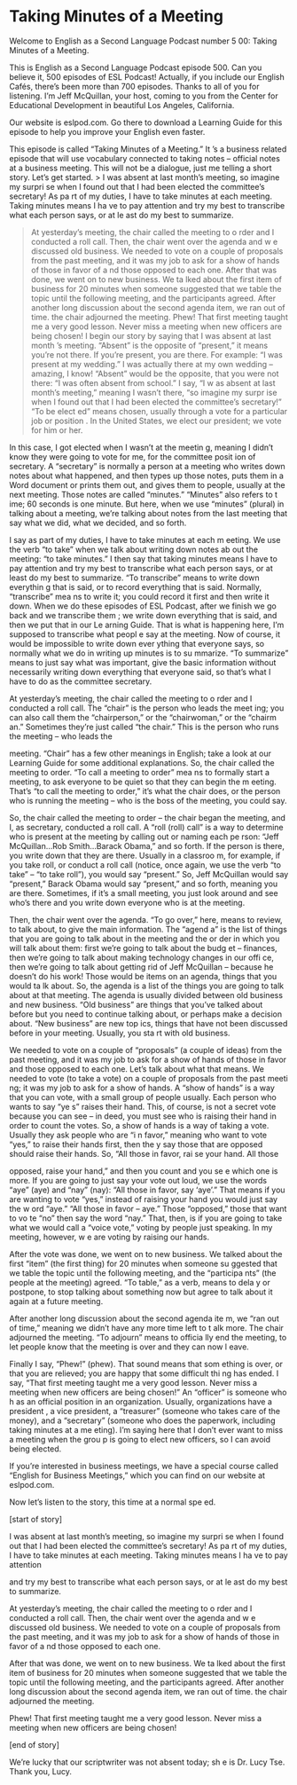 # Taking Minutes of a Meeting

Welcome to English as a Second Language Podcast number 5 00: Taking Minutes of a Meeting.

This is English as a Second Language Podcast episode 500.  Can you believe it, 500 episodes of ESL Podcast!  Actually, if you include our English Cafés, there’s been more than 700 episodes.  Thanks to all of you for listening.  I’m Jeff McQuillan, your host, coming to you from the Center for Educational Development in beautiful Los Angeles, California.

Our website is eslpod.com.  Go there to download a Learning Guide for this episode to help you improve your English even faster.

This episode is called “Taking Minutes of a Meeting.”  It ’s a business related episode that will use vocabulary connected to taking notes – official notes at a business meeting.  This will not be a dialogue, just me telling a short story.  Let’s get started. > I was absent at last month’s meeting, so imagine my surpri se when I found out that I had been elected the committee’s secretary!  As pa rt of my duties, I have to take minutes at each meeting.  Taking minutes means I ha ve to pay attention and try my best to transcribe what each person says, or at le ast do my best to summarize.
> At yesterday’s meeting, the chair called the meeting to o rder and I conducted a roll call.  Then, the chair went over the agenda and w e discussed old business. We needed to vote on a couple of proposals from the past  meeting, and it was my job to ask for a show of hands of those in favor of a nd those opposed to each one.
> After that was done, we went on to new business.  We ta lked about the first item of business for 20 minutes when someone suggested that we  table the topic until the following meeting, and the participants agreed.  After another long discussion about the second agenda item, we ran out of time.  the chair adjourned the meeting.
> Phew!  That first meeting taught me a very good lesson.  Never miss a meeting when new officers are being chosen!
> I begin our story by saying that I was absent at last month ’s meeting.  “Absent” is the opposite of “present,” it means you’re not there.  If you’re present, you are there.  For example: “I was present at my wedding.”  I  was actually there at my own wedding – amazing, I know!  “Absent” would be the opposite, that you were not there: “I was often absent from school.”  I say, “I w as absent at last month’s meeting,” meaning I wasn’t there, “so imagine my surpr ise when I found out that I had been elected the committee’s secretary!”  “To be elect ed” means chosen, usually through a vote for a particular job or position .  In the United States, we elect our president; we vote for him or her.

In this case, I got elected when I wasn’t at the meetin g, meaning I didn’t know they were going to vote for me, for the committee posit ion of secretary.  A “secretary” is normally a person at a meeting who writes down notes about what happened, and then types up those notes, puts them in a  Word document or prints them out, and gives them to people, usually at the next meeting.  Those notes are called “minutes.”  “Minutes” also refers to t ime; 60 seconds is one minute.  But here, when we use “minutes” (plural) in  talking about a meeting, we’re talking about notes from the last meeting that say what we did, what we decided, and so forth.

I say as part of my duties, I have to take minutes at each m eeting.  We use the verb “to take” when we talk about writing down notes ab out the meeting: “to take minutes.”  I then say that taking minutes means I have to pay attention and try my best to transcribe what each person says, or at least do my best to summarize.  “To transcribe” means to write down everythin g that is said, or to record everything that is said.  Normally, “transcribe” mea ns to write it; you could record it first and then write it down.  When we do these episodes of ESL Podcast, after we finish we go back and we transcribe them ; we write down everything that is said, and then we put that in our Le arning Guide.  That is what is happening here, I’m supposed to transcribe what peopl e say at the meeting. Now of course, it would be impossible to write down ever ything that everyone says, so normally what we do in writing up minutes is to su mmarize.  “To summarize” means to just say what was important, give the basic information without necessarily writing down everything that everyone said, so that’s what I have to do as the committee secretary.

At yesterday’s meeting, the chair called the meeting to o rder and I conducted a roll call.  The “chair” is the person who leads the meet ing; you can also call them the “chairperson,” or the “chairwoman,” or the “chairm an.”  Sometimes they’re just called “the chair.”  This is the person who runs the meeting – who leads the

 meeting.  “Chair” has a few other meanings in English;  take a look at our Learning Guide for some additional explanations.  So, the chair called the meeting to order.  “To call a meeting to order” mea ns to formally start a meeting, to ask everyone to be quiet so that they can begin the m eeting.  That’s “to call the meeting to order,” it’s what the chair does, or the person who is running the meeting – who is the boss of the meeting, you could say.

So, the chair called the meeting to order – the chair  began the meeting, and I, as secretary, conducted a roll call.  A “roll (roll) call”  is a way to determine who is present at the meeting by calling out or naming each pe rson: “Jeff McQuillan…Rob Smith…Barack Obama,” and so forth.  If the person is there, you write down that they are there.  Usually in a classroo m, for example, if you take roll, or conduct a roll call (notice, once again, we  use the verb “to take” – “to take roll”), you would say “present.”  So, Jeff McQuillan would say “present,” Barack Obama would say “present,” and so forth, meaning you are there. Sometimes, if it’s a small meeting, you just look around  and see who’s there and you write down everyone who is at the meeting.

Then, the chair went over the agenda.  “To go over,” here, means to review, to talk about, to give the main information.  The “agend a” is the list of things that you are going to talk about in the meeting and the or der in which you will talk about them: first we’re going to talk about the budg et – finances, then we’re going to talk about making technology changes in our offi ce, then we’re going to talk about getting rid of Jeff McQuillan – because he doesn’t do his work!  Those would be items on an agenda, things that you would ta lk about.  So, the agenda is a list of the things you are going to talk about at that meeting.  The agenda is usually divided between old business and new business.  “Old  business” are things that you’ve talked about before but you need to continue talking about, or perhaps make a decision about.  “New business” are new top ics, things that have not been discussed before in your meeting.  Usually, you sta rt with old business.

We needed to vote on a couple of “proposals” (a couple of ideas) from the past meeting, and it was my job to ask for a show of hands of those in favor and those opposed to each one.  Let’s talk about what that means.  We needed to vote (to take a vote) on a couple of proposals from the past meeti ng; it was my job to ask for a show of hands.  A “show of hands” is a way that you can vote, with a small group of people usually.  Each person who wants to say “ye s” raises their hand. This, of course, is not a secret vote because you can see – in deed, you must see who is raising their hand in order to count the votes.  So, a show of hands is a way of taking a vote.  Usually they ask people who are “i n favor,” meaning who want to vote “yes,” to raise their hands first, then the y say those that are opposed should raise their hands.  So, “All those in favor, rai se your hand.  All those

 opposed, raise your hand,” and then you count and you se e which one is more. If you are going to just say your vote out loud, we use the words “aye” (aye) and “nay” (nay): “All those in favor, say ‘aye’.”  That means if you are wanting to vote “yes,” instead of raising your hand you would just say the w ord “aye.”  “All those in favor – aye.”  Those “opposed,” those that want to vo te “no” then say the word “nay.”  That, then, is if you are going to take what we  would call a “voice vote,” voting by people just speaking.  In my meeting, however, w e are voting by raising our hands.

After the vote was done, we went on to new business.  We  talked about the first “item” (the first thing) for 20 minutes when someone su ggested that we table the topic until the following meeting, and the “participa nts” (the people at the meeting) agreed.  “To table,” as a verb, means to dela y or postpone, to stop talking about something now but agree to talk about it  again at a future meeting.

After another long discussion about the second agenda ite m, we “ran out of time,” meaning we didn’t have any more time left to t alk more.  The chair adjourned the meeting.  “To adjourn” means to officia lly end the meeting, to let people know that the meeting is over and they can now l eave.

Finally I say, “Phew!” (phew).  That sound means that som ething is over, or that you are relieved; you are happy that some difficult thi ng has ended.  I say, “That first meeting taught me a very good lesson.  Never miss a meeting when new officers are being chosen!”  An “officer” is someone who h as an official position in an organization.  Usually, organizations have a president , a vice president, a “treasurer” (someone who takes care of the money), and a  “secretary” (someone who does the paperwork, including taking minutes at a me eting).  I’m saying here that I don’t ever want to miss a meeting when the grou p is going to elect new officers, so I can avoid being elected.

If you’re interested in business meetings, we have a special  course called “English for Business Meetings,” which you can find on our  website at eslpod.com.

Now let’s listen to the story, this time at a normal spe ed.

[start of story]

I was absent at last month’s meeting, so imagine my surpri se when I found out that I had been elected the committee’s secretary!  As pa rt of my duties, I have to take minutes at each meeting.  Taking minutes means I ha ve to pay attention

 and try my best to transcribe what each person says, or at le ast do my best to summarize.

At yesterday’s meeting, the chair called the meeting to o rder and I conducted a roll call.  Then, the chair went over the agenda and w e discussed old business. We needed to vote on a couple of proposals from the past  meeting, and it was my job to ask for a show of hands of those in favor of a nd those opposed to each one.

After that was done, we went on to new business.  We ta lked about the first item of business for 20 minutes when someone suggested that we  table the topic until the following meeting, and the participants agreed.  After another long discussion about the second agenda item, we ran out of time.  the chair adjourned the meeting.

Phew!  That first meeting taught me a very good lesson.  Never miss a meeting when new officers are being chosen!

[end of story]

We’re lucky that our scriptwriter was not absent today; sh e is Dr. Lucy Tse. Thank you, Lucy.





